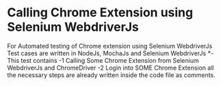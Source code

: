 # Calling Chrome Extension using Selenium WebdriverJs
For Automated testing of Chrome extension using Selenium WebdriverJs
Test cases are written in NodeJs, MochaJs and Selenium WebdriverJs
*- This test contains 
 -1 Calling Some Chrome Extension from Selenium WebdriverJs and ChromeDriver
 -2 Login into SOME Chrome Extension
 all the necessary steps are already written inside the code file as comments.
